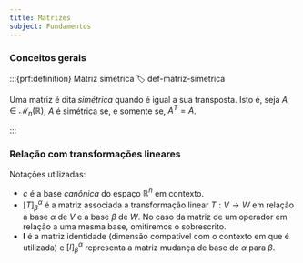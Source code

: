 ```yaml
---
title: Matrizes
subject: Fundamentos
---
```


### Conceitos gerais

:::{prf:definition} Matriz simétrica
:label: def-matriz-simetrica

Uma matriz é dita *simétrica* quando é igual a sua transposta. Isto é, seja $A \in \mathcal{M}_{n}(\mathbb{R})$, $A$ é simétrica se, e somente se, $A^{T}=A$.

:::

### Relação com transformações lineares

Notações utilizadas:

- $c$ é a base *canônica* do espaço $\mathbb{R}^{n}$ em contexto.
- $[T]^{\alpha}_{\beta}$ é a matriz associada a transformação linear $T:V\to W$ em relação a base $\alpha$ de $V$ e a base $\beta$ de $W$. No caso da matriz de um operador em relação a uma mesma base, omitiremos o sobrescrito.
- $\textbf{I}$ é a matriz identidade (dimensão compatível com o contexto em que é utilizada) e $[I]^{\alpha}_{\beta}$ representa a matriz mudança de base de $\alpha$ para $\beta$.
